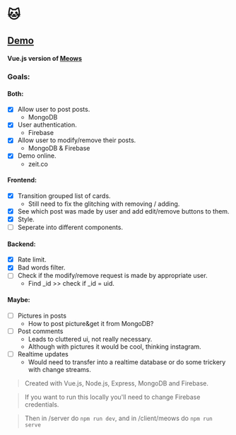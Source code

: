 # :cat:

## [Demo](https://meowvue.now.sh/)

#### Vue.js version of [Meows](https://github.com/breeku/Meows)

### Goals:
#### Both:
- [x] Allow user to post posts.
  - MongoDB
- [x] User authentication.
  - Firebase
- [x] Allow user to modify/remove their posts.
  - MongoDB & Firebase
- [x] Demo online.
  - zeit.co
#### Frontend:
- [x] Transition grouped list of cards.
  - Still need to fix the glitching with removing / adding.
- [x] See which post was made by user and add edit/remove buttons to them.
- [x] Style.
- [ ] Seperate into different components.
#### Backend:
- [x] Rate limit.
- [x] Bad words filter.
- [ ] Check if the modify/remove request is made by appropriate user.
  - Find _id >> check if _id = uid.
#### Maybe:
- [ ] Pictures in posts
  - How to post picture&get it from MongoDB?
- [ ] Post comments
  - Leads to cluttered ui, not really necessary.
  - Although with pictures it would be cool, thinking instagram.
- [ ] Realtime updates
  - Would need to transfer into a realtime database or do some trickery with change streams.

> Created with Vue.js, Node.js, Express, MongoDB and Firebase.

> If you want to run this locally you'll need to change Firebase credentials.

> Then in /server do ``` npm run dev ```, and in /client/meows do ``` npm run serve ```
